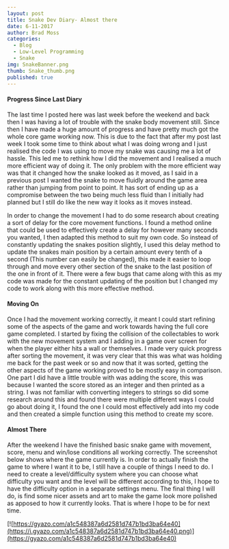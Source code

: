 ```yaml
---
layout: post
title: Snake Dev Diary- Almost there
date: 6-11-2017
author: Brad Moss
categories:
  - Blog
  - Low-Level Programming
  - Snake
img: SnakeBanner.png
thumb: Snake_thumb.png
published: true
---
```


#### Progress Since Last Diary
The last time I posted here was last week before the weekend and back then I was having a lot of trouble with the snake body movement still. Since then I have made a huge amount of progress and have pretty much got the whole core game working now. This is due to the fact that after my post last week I took some time to think about what I was doing wrong and I just realised the code I was using to move my snake was causing me a lot of hassle. This led me to rethink how I did the movement and I realised a much more efficient way of doing it. The only problem with the more efficient way was that it changed how the snake looked as it moved, as I said in a previous post I wanted the snake to move fluidly around the game area rather than jumping from point to point. It has sort of ending up as a compromise between the two being much less fluid than I initially had planned but I still do like the new way it looks as it moves instead.

<!--more-->

In order to change the movement I had to do some research about creating a sort of delay for the core movement functions. I found a method online that could be used to effectively create a delay for however many seconds you wanted, I then adapted this method to suit my own code. So instead of constantly updating the snakes position slightly, I used this delay method to update the snakes main position by a certain amount every tenth of a second (This number can easily be changed), this made it easier to loop through and move every other section of the snake to the last position of the one in front of it. There were a few bugs that came along with this as my code was made for the constant updating of the position but I changed my code to work along with this more effective method.

#### Moving On
Once I had the movement working correctly, it meant I could start refining some of the aspects of the game and work towards having the full core game completed. I started by fixing the collision of the collectables to work with the new movement system and I adding in a game over screen for when the player either hits a wall or themselves. I made very quick progress after sorting the movement, it was very clear that this was what was holding me back for the past week or so and now that it was sorted, getting the other aspects of the game working proved to be mostly easy in comparison. One part I did have a little trouble with was adding the score, this was because I wanted the score stored as an integer and then printed as a string. I was not familiar with converting integers to strings so did some research around this and found there were multiple different ways I could go about doing it, I found the one I could most effectively add into my code and then created a simple function using this method to create my score.

#### Almost There
After the weekend I have the finished basic snake game with movement, score, menu and win/lose conditions all working correctly. The screenshot below shows where the game currently is. In order to actually finish the game to where I want it to be, I still have a couple of things I need to do. I need to create a level/difficulty system where you can choose what difficulty you want and the level will be different according to this, I hope to have the difficulty option in a separate settings menu. The final thing I will do, is find some nicer assets and art to make the game look more polished as apposed to how it currently looks. That is where I hope to be for next time.

[![https://gyazo.com/a1c548387a6d2581d747b1bd3ba64e40](https://i.gyazo.com/a1c548387a6d2581d747b1bd3ba64e40.png)](https://gyazo.com/a1c548387a6d2581d747b1bd3ba64e40)
